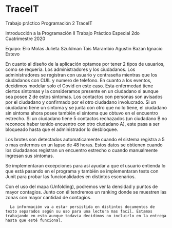 # TraceIT
Trabajo práctico Programación 2
TraceIT
 
Introducción a la Programación II
Trabajo Práctico Especial
2do Cuatrimestre 2020
 
Equipo:
        Elio Molas
        Julieta Szuldman
        Tais Marambio
        Agustin Bazan
        Ignacio Estevo
        
        
  En cuanto al diseño de la aplicación optamos por tener 2 tipos de usuarios, como se requería. Los administradores y los ciudadanos. Los administradores se registran con usuario y contraseña mientras que los ciudadanos con CUIL y numero de telefono. En cuanto a los eventos, decidimos modelar solo el Covid en este caso. Esta enfermedad tiene ciertos sintomas y la consideramos presente en un ciudadano si aunque sea posee 2 de estos sintomas. Los contactos con personas son avisados por el ciudadano y confirmado por el otro ciudadano involucrado. Si un ciudadano tiene un sintoma y se junta con otro que no lo tiene, el ciudadano sin sintoma ahora posee también el sintoma que obtuvo en el encuentro estrecho. Si un ciudadano tiene 5 contactos rechazados (un ciudadano B no reconoce haber tenido encuentro con otro ciudadano A), este pasa a ser bloqueado hasta que el administrador lo desbloquee.
  
  Los brotes son detectados automaticamente cuando el sistema registra a 5 o mas enfermos en un lapso de 48 horas. Estos datos se obtienen cuando los ciudadanos registran un encuentro estrecho o cuando manualmente ingresan sus sintomas.
  
  Se implementaran excepciones para así ayudar a que el usuario entienda lo que está pasando en el programa y también se implementaran tests con Junit para probar las funcionalidades en distintos escenarios.
  
  Con el uso del mapa (Unfolding), podremos ver la densidad y puntos de mayor contagios. Junto con él tendremos un ranking donde se muestren las zonas con mayor cantidad de contagios.
      
      La información va a estar persistida en distintos documentos de texto separados según su uso para una lectura mas facil. Estamos trabajando en esto aunque todavia decidimos no incluirlo en la entrega hasta que esté funcional.
